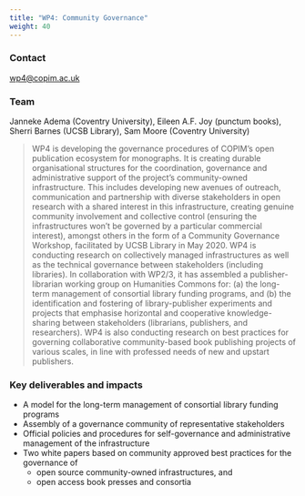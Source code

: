```yaml
---
title: "WP4: Community Governance"
weight: 40
---
```


### Contact

[wp4@copim.ac.uk](mailto:wp4@copim.ac.uk)  


### Team

Janneke Adema (Coventry University), Eileen A.F. Joy (punctum books), Sherri Barnes (UCSB Library), Sam Moore (Coventry University)   

> WP4 is developing the governance procedures of COPIM’s open publication ecosystem for monographs. It is creating durable organisational structures for the coordination, governance and administrative support of the project’s community-owned infrastructure. This includes developing new avenues of outreach, communication and partnership with diverse stakeholders in open research with a shared interest in this infrastructure, creating genuine community involvement and collective control (ensuring the infrastructures won’t be governed by a particular commercial interest), amongst others in the form of a Community Governance Workshop, facilitated by UCSB Library in May 2020. WP4 is conducting research on collectively managed infrastructures as well as the technical governance between stakeholders (including libraries). In collaboration with WP2/3, it has assembled a publisher-librarian working group on Humanities Commons for: (a) the long-term management of consortial library funding programs, and (b) the identification and fostering of library-publisher experiments and projects that emphasise horizontal and cooperative knowledge-sharing between stakeholders (librarians, publishers, and researchers). WP4 is also conducting research on best practices for governing collaborative community-based book publishing projects of various scales, in line with professed needs of new and upstart publishers.   

### Key deliverables and impacts

* A model for the long-term management of consortial library funding programs
* Assembly of a governance community of representative stakeholders
* Official policies and procedures for self-governance and administrative management of the infrastructure
* Two white papers based on community approved best practices for the governance of
  * open source community-owned infrastructures, and
  * open access book presses and consortia  
